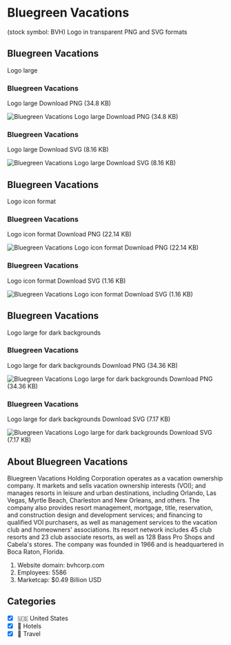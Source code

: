 # Bluegreen Vacations
 (stock symbol: BVH) Logo in transparent PNG and SVG formats

## Bluegreen Vacations
 Logo large

### Bluegreen Vacations
 Logo large Download PNG (34.8 KB)

![Bluegreen Vacations
 Logo large Download PNG (34.8 KB)](/img/orig/BVH_BIG-086afb60.png)

### Bluegreen Vacations
 Logo large Download SVG (8.16 KB)

![Bluegreen Vacations
 Logo large Download SVG (8.16 KB)](/img/orig/BVH_BIG-c797d511.svg)

## Bluegreen Vacations
 Logo icon format

### Bluegreen Vacations
 Logo icon format Download PNG (22.14 KB)

![Bluegreen Vacations
 Logo icon format Download PNG (22.14 KB)](/img/orig/BVH-96ef9f60.png)

### Bluegreen Vacations
 Logo icon format Download SVG (1.16 KB)

![Bluegreen Vacations
 Logo icon format Download SVG (1.16 KB)](/img/orig/BVH-a90cabfb.svg)

## Bluegreen Vacations
 Logo large for dark backgrounds

### Bluegreen Vacations
 Logo large for dark backgrounds Download PNG (34.36 KB)

![Bluegreen Vacations
 Logo large for dark backgrounds Download PNG (34.36 KB)](/img/orig/BVH_BIG.D-1501ad10.png)

### Bluegreen Vacations
 Logo large for dark backgrounds Download SVG (7.17 KB)

![Bluegreen Vacations
 Logo large for dark backgrounds Download SVG (7.17 KB)](/img/orig/BVH_BIG.D-07d490a9.svg)

## About Bluegreen Vacations


Bluegreen Vacations Holding Corporation operates as a vacation ownership company. It markets and sells vacation ownership interests (VOI); and manages resorts in leisure and urban destinations, including Orlando, Las Vegas, Myrtle Beach, Charleston and New Orleans, and others. The company also provides resort management, mortgage, title, reservation, and construction design and development services; and financing to qualified VOI purchasers, as well as management services to the vacation club and homeowners' associations. Its resort network includes 45 club resorts and 23 club associate resorts, as well as 128 Bass Pro Shops and Cabela's stores. The company was founded in 1966 and is headquartered in Boca Raton, Florida.

1. Website domain: bvhcorp.com
2. Employees: 5586
3. Marketcap: $0.49 Billion USD


## Categories
- [x] 🇺🇸 United States
- [x] 🏨 Hotels
- [x] 🌴 Travel
